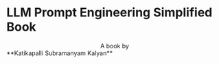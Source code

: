 # LLM Prompt Engineering Simplified Book
<center> A book by </center>
**Katikapalli Subramanyam Kalyan**
